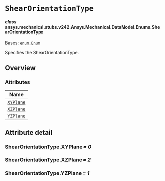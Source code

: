 # `ShearOrientationType`

<a id="ansys.mechanical.stubs.v242.Ansys.Mechanical.DataModel.Enums.ShearOrientationType"></a>

#### *class* ansys.mechanical.stubs.v242.Ansys.Mechanical.DataModel.Enums.ShearOrientationType

Bases: [`enum.Enum`](https://docs.python.org/3/library/enum.html#enum.Enum)

Specifies the ShearOrientationType.

<!-- !! processed by numpydoc !! -->

<a id="overview"></a>

## Overview

### Attributes

| Name |
| -------------------------------------------------------------------------------------------------------------------------- |
| [`XYPlane`](#ShearOrientationType.XYPlane) |
| [`XZPlane`](#ShearOrientationType.XZPlane) |
| [`YZPlane`](#ShearOrientationType.YZPlane) |

<a id="attribute-detail"></a>

## Attribute detail

<a id="ShearOrientationType.XYPlane"></a>

### ShearOrientationType.XYPlane *= 0*

<a id="ShearOrientationType.XZPlane"></a>

### ShearOrientationType.XZPlane *= 2*

<a id="ShearOrientationType.YZPlane"></a>

### ShearOrientationType.YZPlane *= 1*


